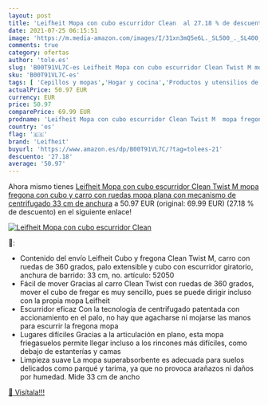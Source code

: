 ```yaml
---
layout: post
title: 'Leifheit Mopa con cubo escurridor Clean  al 27.18 % de descuento'
date: 2021-07-25 06:15:51
image: 'https://m.media-amazon.com/images/I/31xn3mQ5e6L._SL500_._SL400_.jpg'
comments: true
category: ofertas
author: 'tole.es'
slug: 'B00T91VL7C-es Leifheit Mopa con cubo escurridor Clean Twist M mopa...'
sku: 'B00T91VL7C-es'
tags: [ 'Cepillos y mopas','Hogar y cocina','Productos y utensilios de limpieza','fregona','leifheit', ]
actualPrice: 50.97 EUR
currency: EUR
price: 50.97
comparePrice: 69.99 EUR
prodname: 'Leifheit Mopa con cubo escurridor Clean Twist M  mopa fregona con cubo y carro con ruedas  mopa plana con mecanismo de centrifugado  33 cm de anchura'
country: 'es'
flag: '🇪🇸'
brand: 'Leifheit'
buyurl: 'https://www.amazon.es/dp/B00T91VL7C/?tag=tolees-21'
descuento: '27.18'
average: '50.97'
---
```


Ahora mismo tienes [Leifheit Mopa con cubo escurridor Clean Twist M  mopa fregona con cubo y carro con ruedas  mopa plana con mecanismo de centrifugado  33 cm de anchura](https://www.amazon.es/dp/B00T91VL7C/?tag=tolees-21) a 50.97 EUR (original: 69.99 EUR) (27.18 %  de descuento) en el siguiente enlace!

[![Leifheit Mopa con cubo escurridor Clean ](https://m.media-amazon.com/images/I/31xn3mQ5e6L._SL500_._SL400_.jpg)](https://www.amazon.es/dp/B00T91VL7C/?tag=tolees-21)

🔎:

- Contenido del envío Leifheit Cubo y fregona Clean Twist M, carro con ruedas de 360 grados, palo extensible y cubo con escurridor giratorio, anchura de barrido: 33 cm, no. artículo: 52050
- Fácil de mover Gracias al carro Clean Twist con ruedas de 360 grados, mover el cubo de fregar es muy sencillo, pues se puede dirigir incluso con la propia mopa Leifheit
- Escurridor eficaz Con la tecnología de centrifugado patentada con accionamiento en el palo, no hay que agacharse ni mojarse las manos para escurrir la fregona mopa
- Lugares difíciles Gracias a la articulación en plano, esta mopa friegasuelos permite llegar incluso a los rincones más difíciles, como debajo de estanterías y camas
- Limpieza suave La mopa superabsorbente es adecuada para suelos delicados como parqué y tarima, ya que no provoca arañazos ni daños por humedad. Mide 33 cm de ancho

[🛒 Visítala!!!](https://www.amazon.es/dp/B00T91VL7C/?tag=tolees-21)
